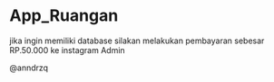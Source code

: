 # App_Ruangan
jika ingin memiliki database silakan melakukan pembayaran sebesar RP.50.000 ke instagram Admin

@anndrzq
